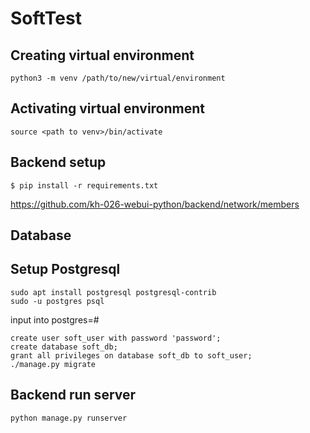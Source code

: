 # SoftTest


## Creating virtual environment
```
python3 -m venv /path/to/new/virtual/environment
```

## Activating virtual environment
```
source <path to venv>/bin/activate
```

## Backend setup
```
$ pip install -r requirements.txt
```
https://github.com/kh-026-webui-python/backend/network/members

## Database

## Setup Postgresql
```
sudo apt install postgresql postgresql-contrib
sudo -u postgres psql
```
input into postgres=#
```
create user soft_user with password 'password';
create database soft_db;
grant all privileges on database soft_db to soft_user;
./manage.py migrate
```
## Backend run server
```
python manage.py runserver
```

